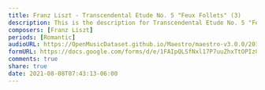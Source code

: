 ```yaml
---
title: Franz Liszt - Transcendental Etude No. 5 "Feux Follets" (3)
description: This is the description for Transcendental Etude No. 5 "Feux Follets" by Franz Liszt
composers: [Franz Liszt]
periods: [Romantic]
audioURL: https://OpenMusicDataset.github.io/Maestro/maestro-v3.0.0/2013/ORIG-MIDI_02_7_7_13_Group__MID--AUDIO_15_R1_2013_wav--3.midi
formURL: https://docs.google.com/forms/d/e/1FAIpQLSfNxl17P7uuZhxTtOPIz8A4xcOiOkbDq-w2DyHrlxrdn67veQ/viewform
comments: true
share: true
date: 2021-08-08T07:43:13-06:00
---
```

